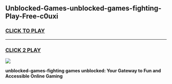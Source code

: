 
## Unblocked-Games-unblocked-games-fighting-Play-Free-c0uxi
<h3>
<a href="https://premium76.site?title=unblocked-games-fighting&ref=23A">CLICK TO PLAY</a></h3>
<hr>

<h3>
<a href="https://premium76.site?title=unblocked-games-fighting&ref=23A">CLICK 2 PLAY</a>
  
</h3>

<a href="https://premium76.site?title=unblocked-games-fighting&ref=23A"><img src="https://clearcache.store/games.png"></a>


**unblocked-games-fighting games unblocked: Your Gateway to Fun and Accessible Online Gaming**
